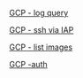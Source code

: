 [GCP - log query](GCP_-_log_query "wikilink")

[GCP - ssh via IAP](GCP_-_ssh_via_IAP "wikilink")

[GCP - list images](GCP_-_list_images "wikilink")

[GCP -auth](GCP_-auth "wikilink")